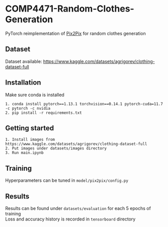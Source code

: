 # COMP4471-Random-Clothes-Generation
PyTorch reimplementation of [Pix2Pix](https://arxiv.org/abs/1611.07004) for random clothes generation

## Dataset
Dataset available: https://www.kaggle.com/datasets/agrigorev/clothing-dataset-full

## Installation 
Make sure conda is installed
```
1. conda install pytorch==1.13.1 torchvision==0.14.1 pytorch-cuda=11.7 -c pytorch -c nvidia
2. pip install -r requirements.txt
```

## Getting started
```
1. Install images from https://www.kaggle.com/datasets/agrigorev/clothing-dataset-full
2. Put images under datasets/images directory
3. Run main.ipynb
```

## Training
Hyperparameters can be tuned in `model/pix2pix/config.py`

## Results
Results can be found under `datasets/evaluation` for each 5 epochs of training <br>
Loss and accuracy history is recorded in `tensorboard` directory
